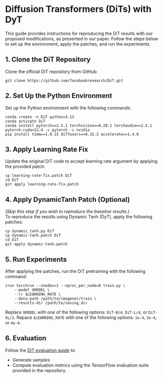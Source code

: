 # Diffusion Transformers (DiTs) with DyT

This guide provides instructions for reproducing the DiT results with our proposed modifications, as presented in our paper. Follow the steps below to set up the environment, apply the patches, and run the experiments.

## 1. Clone the DiT Repository

Clone the official DiT repository from GitHub:
```
git clone https://github.com/facebookresearch/DiT.git
```

## 2. Set Up the Python Environment

Set up the Python environment with the following commands:
```
conda create -n DiT python=3.12
conda activate DiT
conda install pytorch==2.5.1 torchvision==0.20.1 torchaudio==2.5.1 pytorch-cuda=12.4 -c pytorch -c nvidia
pip install timm==1.0.15 diffusers==0.32.2 accelerate==1.4.0
```

## 3. Apply Learning Rate Fix

Update the original DiT code to accept learning rate argument by applying the provided patch:
```
cp learning-rate-fix.patch DiT
cd DiT
git apply learning-rate-fix.patch
```

## 4. Apply DynamicTanh Patch (Optional)
*(Skip this step if you wish to reproduce the baseline results.)* \
To reproduce the results using Dynamic Tanh (DyT), apply the following patches:
```
cp dynamic_tanh.py DiT
cp dynamic-tanh.patch DiT
cd DiT
git apply dynamic-tanh.patch
```

## 5. Run Experiments

After applying the patches, run the DiT pretraining with the following command:
```
srun torchrun --nnodes=1 --nproc_per_node=8 train.py \
    --model $MODEL \
    --lr $LEARNING_RATE \
    --data-path /path/to/imagenet/train \
    --results-dir /path/to/saving_dir
```
Replace `$MODEL` with one of the following options: `DiT-B/4`, `DiT-L/4`, or `DiT-XL/2`.
Repace `$LEARNING_RATE` with one of the following options: `1e-4`, `2e-4`, or `4e-4`.


## 6. Evaluation

Follow the [DiT evaluation guide](https://github.com/facebookresearch/DiT) to: 
- Generate samples
- Compute evaluation metrics using the TensorFlow evaluation suite provided in the repository.

